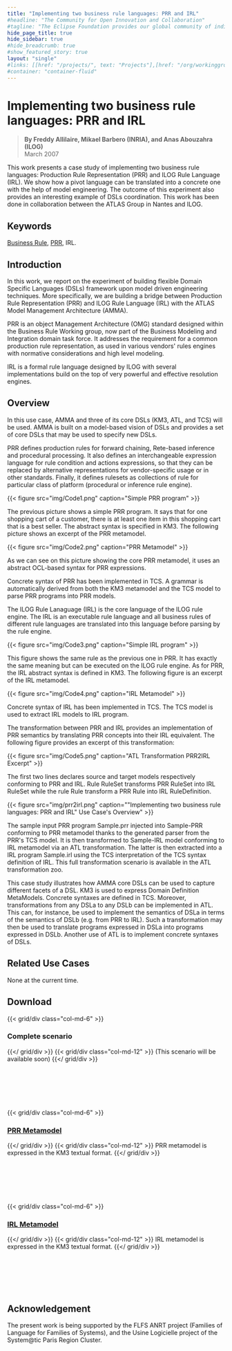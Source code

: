 ```yaml
---
title: "Implementing two business rule languages: PRR and IRL"
#headline: "The Community for Open Innovation and Collaboration"
#tagline: "The Eclipse Foundation provides our global community of individuals and organizations with a mature, scalable, and business-friendly environment for open source software collaboration and innovation."
hide_page_title: true
hide_sidebar: true
#hide_breadcrumb: true
#show_featured_story: true
layout: "single"
#links: [[href: "/projects/", text: "Projects"],[href: "/org/workinggroups/", text: "Working Group"],[href: "/membership/", text: "Members"],[href: "/org/value", text: "Business Value"]]
#container: "container-fluid"
---
```


# Implementing two business rule languages: PRR and IRL

> **By Freddy Allilaire, Mikael Barbero (INRIA), and Anas Abouzahra (ILOG)** \
> March 2007

This work presents a case study of implementing two business rule languages: Production Rule Representation (PRR) and ILOG Rule Language (IRL). We show how a pivot language can be translated into a concrete one with the help of model engineering. The outcome of this experiment also provides an interesting example of DSLs coordination. This work has been done in collaboration between the ATLAS Group in Nantes and ILOG.

## Keywords

[Business Rule](https://en.wikipedia.org/wiki/Business_rules), [PRR](https://www.omg.org/cgi-bin/doc?br/2003-9-3), IRL.

## Introduction

In this work, we report on the experiment of building flexible Domain Specific Languages (DSLs) framework upon model driven engineering techniques. More specifically, we are building a bridge between Production Rule Representation (PRR) and ILOG Rule Language (IRL) with the ATLAS Model Management Architecture (AMMA).

PRR is an object Management Architecture (OMG) standard designed within the Business Rule Working group, now part of the Business Modeling and Integration domain task force. It addresses the requirement for a common production rule representation, as used in various vendors' rules engines with normative considerations and high level modeling.

IRL is a formal rule language designed by ILOG with several implementations build on the top of very powerful and effective resolution engines.

## Overview

In this use case, AMMA and three of its core DSLs (KM3, ATL, and TCS) will be used. AMMA is built on a model-based vision of DSLs and provides a set of core DSLs that may be used to specify new DSLs.

PRR defines production rules for forward chaining, Rete-based inference and procedural processing. It also defines an interchangeable expression language for rule condition and actions expressions, so that they can be replaced by alternative representations for vendor-specific usage or in other standards. Finally, it defines rulesets as collections of rule for particular class of platform (procedural or inference rule engine).

{{< figure src="img/Code1.png" caption="Simple PRR program" >}}

The previous picture shows a simple PRR program. It says that for one shopping cart of a customer, there is at least one item in this shopping cart that is a best seller. The abstract syntax is specified in KM3. The following picture shows an excerpt of the PRR metamodel.

{{< figure src="img/Code2.png" caption="PRR Metamodel" >}}

As we can see on this picture showing the core PRR metamodel, it uses an abstract OCL-based syntax for PRR expressions.

Concrete syntax of PRR has been implemented in TCS. A grammar is automatically derived from both the KM3 metamodel and the TCS model to parse PRR programs into PRR models.

The ILOG Rule Lanaguage (IRL) is the core language of the ILOG rule engine. The IRL is an executable rule language and all business rules of different rule languages are translated into this language before parsing by the rule engine.

{{< figure src="img/Code3.png" caption="Simple IRL program" >}}

This figure shows the same rule as the previous one in PRR. It has exactly the same meaning but can be executed on the ILOG rule engine. As for PRR, the IRL abstract syntax is defined in KM3. The following figure is an excerpt of the IRL metamodel.

{{< figure src="img/Code4.png" caption="IRL Metamodel" >}}

Concrete syntax of IRL has been implemented in TCS. The TCS model is used to extract IRL models to IRL program.

The transformation between PRR and IRL provides an implementation of PRR semantics by translating PRR concepts into their IRL equivalent. The following figure provides an excerpt of this transformation:

{{< figure src="img/Code5.png" caption="ATL Transformation PRR2IRL Excerpt" >}}

The first two lines declares source and target models respectively conforming to PRR and IRL. Rule RuleSet transforms PRR RuleSet into IRL RuleSet while the rule Rule transform a PRR Rule into IRL RuleDefinition.

{{< figure src="img/prr2irl.png" caption="\"Implementing two business rule languages: PRR and IRL\" Use Case's Overview" >}}

The sample input PRR program Sample.prr injected into Sample-PRR conforming to PRR metamodel thanks to the generated parser from the PRR's TCS model. It is then transformed to Sample-IRL model conforming to IRL metamodel via an ATL transformation. The latter is then extracted into a IRL program Sample.irl using the TCS interpretation of the TCS syntax definition of IRL. This full transformation scenario is available in the ATL transformation zoo.

This case study illustrates how AMMA core DSLs can be used to capture different facets of a DSL. KM3 is used to express Domain Definition MetaModels. Concrete syntaxes are defined in TCS. Moreover, transformations from any DSLa to any DSLb can be implemented in ATL. This can, for instance, be used to implement the semantics of DSLa in terms of the semantics of DSLb (e.g. from PRR to IRL). Such a transformation may then be used to translate programs expressed in DSLa into programs expressed in DSLb. Another use of ATL is to implement concrete syntaxes of DSLs.

## Related Use Cases

None at the current time.

##  Download

{{< grid/div class="col-md-6" >}}
### Complete scenario
{{</ grid/div >}}
{{< grid/div class="col-md-12" >}}
(This scenario will be available soon)
{{</ grid/div >}}

&nbsp;

&nbsp;

&nbsp;

{{< grid/div class="col-md-6" >}}
### [PRR Metamodel](https://www.eclipse.org/gmt/am3/zoos/atlanticZoo/#PRR%20\(Production%20Rule%20Representation\))
{{</ grid/div >}}
{{< grid/div class="col-md-12" >}}
PRR metamodel is expressed in the KM3 textual format.
{{</ grid/div >}}

&nbsp;

&nbsp;

&nbsp;

{{< grid/div class="col-md-6" >}}
### [IRL Metamodel](https://www.eclipse.org/gmt/am3/zoos/atlanticZoo/#IRL)
{{</ grid/div >}}
{{< grid/div class="col-md-12" >}}
IRL metamodel is expressed in the KM3 textual format.
{{</ grid/div >}}

&nbsp;

&nbsp;

&nbsp;

##  Acknowledgement

The present work is being supported by the FLFS ANRT project (Families of Language for Families of Systems), and the Usine Logicielle project of the System@tic Paris Region Cluster.
